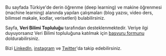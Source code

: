 Bu sayfada Türkiye'de derin öğrenme (deep learning) ve makine öğrenmesi (machine learning) alanında yapılan çalışmaları (blog yazısı, video ders, bilimsel makale, kodlar, verisetleri) bulabilirsiniz. 

Sayfa, **Veri Bilimi Topluluğu**  tarafından desteklenmektedir. Veriye ilgi duyuyorsanız Veri Bilimi topluluğuna katılmak için [başvuru formunu]() doldurabilirsiniz.

Bizi [LinkedIn](https://www.linkedin.com/company/verimcbu/), [instagram](https://www.instagram.com/verimcbu/) ve [Twitter](https://twitter.com/verimcbu)'da takip edebilirsiniz.


